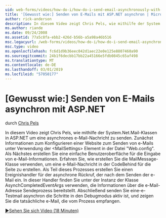 ```yaml
---
uid: web-forms/videos/how-do-i/how-do-i-send-email-asynchronously-with-aspnet
title: '[Gewusst wie:] Senden von E-Mails mit ASP.NET asynchron | Microsoft-Dokumentation'
author: rick-anderson
description: In diesem Video zeigt Chris Pels, wie mithilfe der System.Net.Mail-Klassen in ASP.NET um eine asynchrones e-Mail-Nachricht zu senden. Zunächst erfahren Sie, wie eine Websi konfigurieren...
ms.author: riande
ms.date: 09/24/2008
ms.assetid: 77a5c8fa-ebb2-426d-b56b-a5a98a46b516
msc.legacyurl: /web-forms/videos/how-do-i/how-do-i-send-email-asynchronously-with-aspnet
msc.type: video
ms.openlocfilehash: fc6d1d9b36eec042d1aec22e0e125e8807460a90
ms.sourcegitcommit: 24b1f6decbb17bb22a45166e5fdb0845c65af498
ms.translationtype: MT
ms.contentlocale: de-DE
ms.lasthandoff: 03/01/2019
ms.locfileid: "57050177"
---
```

<a name="how-do-i-send-email-asynchronously-with-aspnet"></a>[Gewusst wie:] Senden von E-Mails asynchron mit ASP.NET
====================
durch [Chris Pels](https://twitter.com/chrispels)

In diesem Video zeigt Chris Pels, wie mithilfe der System.Net.Mail-Klassen in ASP.NET um eine asynchrones e-Mail-Nachricht zu senden. Zunächst Informationen zum Konfigurieren einer Website zum Senden von e-Mails unter Verwendung der &lt;MailSettings&gt; Element in der Datei "Web.config". Als Nächstes erstellen Sie eine einfache Benutzeroberfläche für die Eingabe von e-Mail-Informationen. Erfahren Sie, wie erstellen Sie die MailMessage-Klasse verwenden, um eine e-Mail-Nachricht in der CodeBehind für die Seite zu erstellen. Als Teil dieses Prozesses erstellen Sie einen Ereignishandler für der asynchrone Rückruf, der nach dem Senden der e-Mail ein. In dieser Handler finden Sie unter der Instanz der Klasse AsynchCompletedEventArgs verwenden, die Informationen über die e-Mail-Adresse Sendeprozess bereitstellt. Abschließend senden Sie eine-e-Testmail asynchron die Schritte in den Debugmodus aktiv ist, und zeigen Sie die tatsächliche e-Mail, die vom Prozess empfangen.

[&#9654;Sehen Sie sich Video (18 Minuten)](https://channel9.msdn.com/Blogs/ASP-NET-Site-Videos/how-do-i-send-email-asynchronously-with-aspnet)
